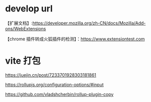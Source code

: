 # develop url
【扩展文档】:https://developer.mozilla.org/zh-CN/docs/Mozilla/Add-ons/WebExtensions 

【chrome 插件转成火狐插件的检测】：https://www.extensiontest.com

# vite 打包

https://juejin.cn/post/7233701928303181861

https://rollupjs.org/configuration-options/#input


https://github.com/vladshcherbin/rollup-plugin-copy